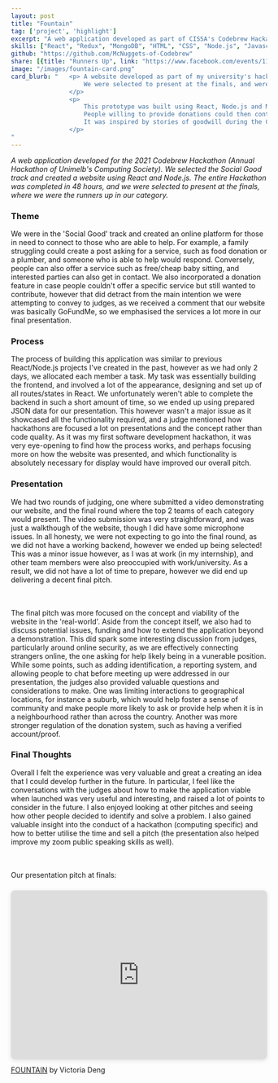 ```yaml
---
layout: post
title: "Fountain"
tag: ['project', 'highlight']
excerpt: "A web application developed as part of CISSA's Codebrew Hackathon"
skills: ["React", "Redux", "MongoDB", "HTML", "CSS", "Node.js", "Javascript", "Hackathon"]
github: "https://github.com/McNuggets-of-Codebrew"
share: [{title: "Runners Up", link: "https://www.facebook.com/events/1196648824126353?post_id=1226048934519675&view=permalink"}]
image: "/images/fountain-card.png"
card_blurb: "   <p> A website developed as part of my university's hackathon (CISSA's Codebrew). 
                    We were selected to present at the finals, and were runners up in our category. 
                </p>
                <p>
                    This prototype was built using React, Node.js and MongoDB in 48 hours. The idea of the application is that people in need of services (such as food, clothes, books) can ask for help. 
                    People willing to provide donations could then contact those in need. 
                    It was inspired by stories of goodwill during the COVID pandemic such as restaurants offering free food to anyone who needed it. 
                </p>
"
---
```

*A web application developed for the 2021 Codebrew Hackathon (Annual Hackathon of Unimelb's Computing Society). We selected the Social Good track and created a website using React and Node.js. The entire Hackathon was completed in 48 hours, and we were selected to present at the finals, where we were the runners up in our category.* 


### Theme 
We were in the 'Social Good' track and created an online platform for those in need to connect to those who are able to help. For example, a family struggling could create a post asking for a service, such as food donation or a plumber, and someone who is able to help would respond. Conversely, people can also offer a service such as free/cheap baby sitting, and interested parties can also get in contact. We also incorporated a donation feature in case people couldn't offer a specific service but still wanted to contribute, however that did detract from the main intention we were attempting to convey to judges, as we received a comment that our website was basically GoFundMe, so we emphasised the services a lot more in our final presentation.

### Process 
The process of building this application was similar to previous React/Node.js projects I've created in the past, however as we had only 2 days, we allocated each member a task. My task was essentially building the frontend, and involved a lot of the appearance, designing and set up of all routes/states in React. We unfortunately weren't able to complete the backend in such a short amount of time, so we ended up using prepared JSON data for our presentation. This however wasn't a major issue as it showcased all the functionality required, and a judge mentioned how hackathons are focused a lot on presentations and the concept rather than code quality. As it was my first software development hackathon, it was very eye-opening to find how the process works, and perhaps focusing more on how the website was presented, and which functionality is absolutely necessary for display would have improved our overall pitch.

### Presentation
We had two rounds of judging, one where submitted a video demonstrating our website, and the final round where the top 2 teams of each category would present. The video submission was very straightforward, and was just a walkthough of the website, though I did have some microphone issues. In all honesty, we were not expecting to go into the final round, as we did not have a working backend, however we ended up being selected! This was a minor issue however, as I was at work (in my internship), and other team members were also preoccupied with work/university. As a result, we did not have a lot of time to prepare, however we did end up delivering a decent final pitch. 

<br><br>
The final pitch was more focused on the concept and viability of the website in the 'real-world'. Aside from the concept itself, we also had to discuss potential issues, funding and how to extend the application beyond a demonstration. This did spark some interesting discussion from judges, particularly around online security, as we are effectively connecting strangers online, the one asking for help likely being in a vunerable position. While some points, such as adding identification, a reporting system, and allowing people to chat before meeting up were addressed in our presentation, the judges also provided valuable questions and considerations to make. One was limiting interactions to geographical locations, for instance a suburb, which would help foster a sense of community and make people more likely to ask or provide help when it is in a neighbourhood rather than across the country. Another was more stronger regulation of the donation system, such as having a verified account/proof. 

### Final Thoughts 
Overall I felt the experience was very valuable and great a creating an idea that I could develop further in the future. In particular, I feel like the conversations with the judges about how to make the application viable when launched was very useful and interesting, and raised a lot of points to consider in the future. I also enjoyed looking at other pitches and seeing how other people decided to identify and solve a problem. I also gained valuable insight into the conduct of a hackathon (computing specific) and how to better utilise the time and sell a pitch (the presentation also helped improve my zoom public speaking skills as well).

<br><br>
Our presentation pitch at finals: 
<div style="position: relative; width: 100%; height: 0; padding-top: 56.2500%; padding-bottom: 48px; box-shadow: 0 2px 8px 0 rgba(63,69,81,0.16); margin-top: 1.6em; margin-bottom: 0.9em; overflow: hidden; border-radius: 8px; will-change: transform;">  <iframe loading="lazy" style="position: absolute; width: 100%; height: 100%; top: 0; left: 0; border: none; padding: 0;margin: 0;"    src="https:&#x2F;&#x2F;www.canva.com&#x2F;design&#x2F;DAEcF7sRdk0&#x2F;view?embed" allowfullscreen="allowfullscreen" allow="fullscreen">  </iframe></div><a href="https:&#x2F;&#x2F;www.canva.com&#x2F;design&#x2F;DAEcF7sRdk0&#x2F;view?utm_content=DAEcF7sRdk0&amp;utm_campaign=designshare&amp;utm_medium=embeds&amp;utm_source=link" target="_blank" rel="noopener">FOUNTAIN</a> by Victoria Deng